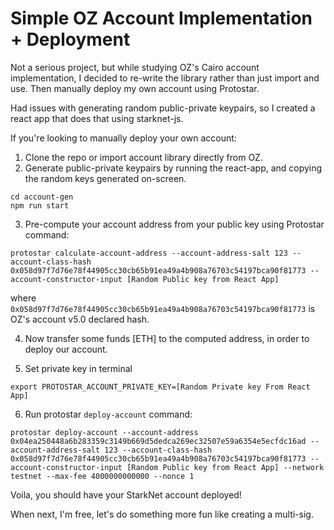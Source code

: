 # Simple OZ Account Implementation + Deployment

Not a serious project, but while studying OZ's Cairo account implementation, I decided to re-write the library rather than just import and use. Then manually deploy my own account using Protostar.

Had issues with generating random public-private keypairs, so I created a react app that does that using starknet-js.

If you're looking to manually deploy your own account:
1. Clone the repo or import account library directly from OZ.
2. Generate public-private keypairs by running the react-app, and copying the random keys generated on-screen.
```
cd account-gen
npm run start
```
3. Pre-compute your account address from your public key using Protostar command:
```
protostar calculate-account-address --account-address-salt 123 --account-class-hash 0x058d97f7d76e78f44905cc30cb65b91ea49a4b908a76703c54197bca90f81773 --account-constructor-input [Random Public key from React App]
```
where `0x058d97f7d76e78f44905cc30cb65b91ea49a4b908a76703c54197bca90f81773` is OZ's account v5.0 declared hash.

4. Now transfer some funds [ETH] to the computed address, in order to deploy our account.

5. Set private key in terminal
```
export PROTOSTAR_ACCOUNT_PRIVATE_KEY=[Random Private key From React App]
```
6. Run protostar `deploy-account` command:
```
protostar deploy-account --account-address 0x04ea250448a6b283359c3149b669d5dedca269ec32507e59a6354e5ecfdc16ad --account-address-salt 123 --account-class-hash 0x058d97f7d76e78f44905cc30cb65b91ea49a4b908a76703c54197bca90f81773 --account-constructor-input [Random Public key from React App] --network testnet --max-fee 4000000000000 --nonce 1
```

Voila, you should have your StarkNet account deployed!

When next, I'm free, let's do something more fun like creating a multi-sig.